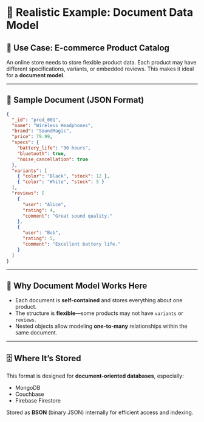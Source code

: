 # 📄 Realistic Example: Document Data Model

## 🛒 Use Case: E-commerce Product Catalog

An online store needs to store flexible product data. Each product may have different specifications, variants, or embedded reviews. This makes it ideal for a **document model**.

---

## 🧱 Sample Document (JSON Format)

```json
{
  "_id": "prod_001",
  "name": "Wireless Headphones",
  "brand": "SoundMagic",
  "price": 79.99,
  "specs": {
    "battery_life": "30 hours",
    "bluetooth": true,
    "noise_cancellation": true
  },
  "variants": [
    { "color": "Black", "stock": 12 },
    { "color": "White", "stock": 5 }
  ],
  "reviews": [
    {
      "user": "Alice",
      "rating": 4,
      "comment": "Great sound quality."
    },
    {
      "user": "Bob",
      "rating": 5,
      "comment": "Excellent battery life."
    }
  ]
}
```

---

## 🔁 Why Document Model Works Here

- Each document is **self-contained** and stores everything about one product.
- The structure is **flexible**—some products may not have `variants` or `reviews`.
- Nested objects allow modeling **one-to-many** relationships within the same document.

---

## 🗄️ Where It’s Stored

This format is designed for **document-oriented databases**, especially:

- MongoDB
- Couchbase
- Firebase Firestore

Stored as **BSON** (binary JSON) internally for efficient access and indexing.
